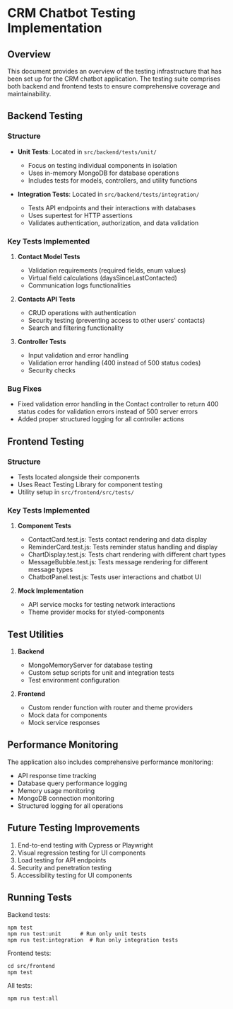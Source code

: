 # CRM Chatbot Testing Implementation

## Overview

This document provides an overview of the testing infrastructure that has been set up for the CRM chatbot application. The testing suite comprises both backend and frontend tests to ensure comprehensive coverage and maintainability.

## Backend Testing

### Structure
- **Unit Tests**: Located in `src/backend/tests/unit/`
  - Focus on testing individual components in isolation
  - Uses in-memory MongoDB for database operations
  - Includes tests for models, controllers, and utility functions

- **Integration Tests**: Located in `src/backend/tests/integration/`
  - Tests API endpoints and their interactions with databases
  - Uses supertest for HTTP assertions
  - Validates authentication, authorization, and data validation

### Key Tests Implemented
1. **Contact Model Tests**
   - Validation requirements (required fields, enum values)
   - Virtual field calculations (daysSinceLastContacted)
   - Communication logs functionalities

2. **Contacts API Tests**
   - CRUD operations with authentication
   - Security testing (preventing access to other users' contacts)
   - Search and filtering functionality

3. **Controller Tests**
   - Input validation and error handling
   - Validation error handling (400 instead of 500 status codes)
   - Security checks

### Bug Fixes
- Fixed validation error handling in the Contact controller to return 400 status codes for validation errors instead of 500 server errors
- Added proper structured logging for all controller actions

## Frontend Testing

### Structure
- Tests located alongside their components
- Uses React Testing Library for component testing
- Utility setup in `src/frontend/src/tests/`

### Key Tests Implemented
1. **Component Tests**
   - ContactCard.test.js: Tests contact rendering and data display
   - ReminderCard.test.js: Tests reminder status handling and display
   - ChartDisplay.test.js: Tests chart rendering with different chart types
   - MessageBubble.test.js: Tests message rendering for different message types
   - ChatbotPanel.test.js: Tests user interactions and chatbot UI

2. **Mock Implementation**
   - API service mocks for testing network interactions
   - Theme provider mocks for styled-components

## Test Utilities

1. **Backend**
   - MongoMemoryServer for database testing
   - Custom setup scripts for unit and integration tests
   - Test environment configuration

2. **Frontend**
   - Custom render function with router and theme providers
   - Mock data for components
   - Mock service responses

## Performance Monitoring

The application also includes comprehensive performance monitoring:

- API response time tracking
- Database query performance logging
- Memory usage monitoring
- MongoDB connection monitoring
- Structured logging for all operations

## Future Testing Improvements

1. End-to-end testing with Cypress or Playwright
2. Visual regression testing for UI components
3. Load testing for API endpoints
4. Security and penetration testing
5. Accessibility testing for UI components

## Running Tests

Backend tests:
```
npm test
npm run test:unit      # Run only unit tests
npm run test:integration  # Run only integration tests
```

Frontend tests:
```
cd src/frontend
npm test
```

All tests:
```
npm run test:all
```